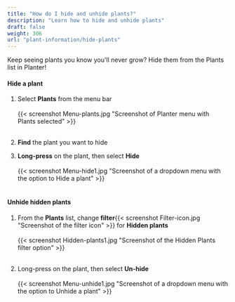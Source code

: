 ```yaml
---
title: "How do I hide and unhide plants?"
description: "Learn how to hide and unhide plants"
draft: false
weight: 306
url: "plant-information/hide-plants"
---
```


Keep seeing plants you know you'll never grow?  Hide them from the Plants list in Planter!

#### Hide a plant
1. Select **Plants** from the menu bar<br /><br />
{{< screenshot Menu-plants.jpg "Screenshot of Planter menu with Plants selected" >}}<br /><br />

2. **Find** the plant you want to hide

3. **Long-press** on the plant, then select **Hide**<br /><br />
{{< screenshot Menu-hide1.jpg "Screenshot of a dropdown menu with the option to Hide a plant" >}}<br /><br />

#### Unhide hidden plants
1. From the **Plants** list, change **filter**{{< screenshot Filter-icon.jpg "Screenshot of the filter icon" >}} for **Hidden plants**<br /><br />
{{< screenshot Hidden-plants1.jpg "Screenshot of the Hidden Plants filter option" >}}<br /><br />

2. Long-press on the plant, then select **Un-hide**<br /><br />
{{< screenshot Menu-unhide1.jpg "Screenshot of a dropdown menu with the option to Unhide a plant" >}}
